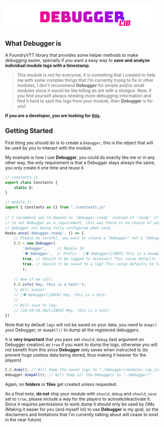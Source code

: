 <a href="https://foundryvtt.com/packages/debugger">
    <p align="center">
        <img src="https://raw.githubusercontent.com/RPG-Made-Simple/FVTT-Debugger/main/branding/title.png" alt="Chromatic Canvas Title">
    </p>
</a>

## What Debugger is

A FoundryVTT library that provides some helper methods to make debugging easier, specially if you want a easy way to **save and analyze individual module logs with a timestamp**.

> This module is not for everyone, it is something that I created to help me with some complex things that I'm currently trying to fix in other modules, I don't recommend **Debugger** for simple and/or small modules since it would be like killing an ant with a shotgun. Now, if you find yourself always needing more debugging information and find it hard to spot the logs from your module, then **Debugger** is for you!

**If you are a developer, you are looking for [this](apiReference.md).**

## Getting Started
First thing you should do is to create a `Debugger`, this is the object that will be used by you to interact with the module.

My example is how I use **Debugger**, you could do exactly like me or in any other way, the only requirement is that a Debugger stays always the same, you only create it one time and reuse it.

```js
// constants.js
export class Constants {
    static D;
}
```

```js
// module.js
import { Constants as C} from "./constants.js"

// I recommend you to depend on 'debugger.ready' instead of 'ready' if you plan
// to set Debugger as a requirement, this way there is no chance of your
// Debugger not being fully configured when used.
Hooks.once('debugger.ready', () => {
    // Please be careful, you want to create a "Debugger" not a "debugger"
    C.D = new Debugger(
        'debugger',     // Module Id
        '🕷️ Debugger',  // Prefix - [🕷️ Debugger][INFO] This is a example
        true, // Should it be logged to terminal? This value defaults to false
        true, // Should it be saved to a log? This value defaults to false
        );

    // Now if we call:
    C.D.info('Hey, this is a test!');
    // Will output:
    // [🕷️ Debugger][INFO] Hey, this is a test!
    //
    // Will save to log:
    // [18:10:54.382][INFO] Hey, this is a test!
})
```

Note that by default `logs` will not be saved on your data, you need to `dump()` your Debugger, or `dumpAll()` to dump all the registered debuggers.

It is **very important** that you pass set `should_debug` (last argument on Debugger creation) as `true` if you want to dump the logs, otherwise you will not benefit from this since **Debugger** only saves when instructed to (to prevent huge useless data being stored, thus making it heavier for the players)

```js
C.D.dump(); // Will dump the saved logs to "./debugger/<module>_log.json"
Debugger.dumpAll(); // Will dump all the Debuggers to "./debugger/"
```

Again, no **folders** or **files** get created unless requested.

As a final note, **do not** ship your module with `should_debug` and `should_save` set to `true`, please include a way for the players to activate/deactivate it. Since it requires permissions to work dump it should only be used by GMs (Making it easier for you (and myself lol) to use **Debugger** is my goal, so the disclaimers and limitations that I'm currently talking about will cease to exist in the near future)
